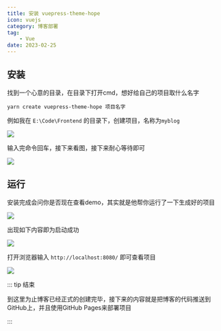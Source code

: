 ```yaml
---
title: 安装 vuepress-theme-hope
icon: vuejs
category: 博客部署
tag:
    - Vue
date: 2023-02-25
---
```


## 安装

找到一个心意的目录，在目录下打开cmd，想好给自己的项目取什么名字

```shell :no-line-numbers
yarn create vuepress-theme-hope 项目名字
```

例如我在 `E:\Code\Frontend` 的目录下，创建项目，名称为`myblog`

![](https://s2.loli.net/2023/03/04/HGAjNCWb1FJMvYx.png)

输入完命令回车，接下来看图，接下来耐心等待即可

![](https://s2.loli.net/2023/03/04/5fPIaEQy8oNv3x2.png)

## 运行

安装完成会问你是否现在查看demo，其实就是他帮你运行了一下生成好的项目

![](https://s2.loli.net/2023/03/04/onM1USPY7GIacKR.png)

出现如下内容即为启动成功

![](https://s2.loli.net/2023/03/04/pSQxahX3u18nlgm.png)

打开浏览器输入 `http://localhost:8080/` 即可查看项目

![](https://s2.loli.net/2023/03/04/OnWaBj5wXlm6hTs.png)

::: tip 结束

到这里为止博客已经正式的创建完毕，接下来的内容就是把博客的代码推送到GitHub上，并且使用GitHub Pages来部署项目

:::